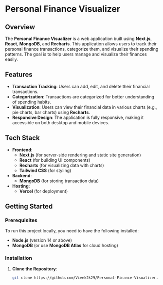 # Personal Finance Visualizer

## Overview
The **Personal Finance Visualizer** is a web application built using **Next.js**, **React**, **MongoDB**, and **Recharts**. This application allows users to track their personal finance transactions, categorize them, and visualize their spending patterns. The goal is to help users manage and visualize their finances easily.

## Features
- **Transaction Tracking**: Users can add, edit, and delete their financial transactions.
- **Categorization**: Transactions are categorized for better understanding of spending habits.
- **Visualization**: Users can view their financial data in various charts (e.g., pie charts, bar charts) using **Recharts**.
- **Responsive Design**: The application is fully responsive, making it accessible on both desktop and mobile devices.

## Tech Stack
- **Frontend**: 
  - **Next.js** (for server-side rendering and static site generation)
  - **React** (for building UI components)
  - **Recharts** (for visualizing data with charts)
  - **Tailwind CSS** (for styling)
- **Backend**:
  - **MongoDB** (for storing transaction data)
- **Hosting**: 
  - **Vercel** (for deployment)

## Getting Started

### Prerequisites
To run this project locally, you need to have the following installed:
- **Node.js** (version 14 or above)
- **MongoDB** (or use **MongoDB Atlas** for cloud hosting)

### Installation

1. **Clone the Repository**:
   ```bash
   git clone https://github.com/Vivek2k29/Personal-Finance-Visualizer.git
